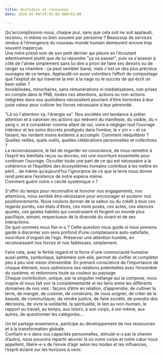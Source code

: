 ```yaml
---
title: Quotidien et renouveau
date: 2020-05-08T18:45:08.000+02:00

---
```

Qu'accomplissons-nous, chaque jour, sans que cela soit ne soit applaudi, reconnu, ni même vu bien souvent par personne ? Beaucoup de services rendus à l'émergence du nouveau monde
humain demeurent encore trop souvent inaperçus.  
Une mère prend soin de son petit dernier qui pleure en l'écoutant attentivement plutôt que de lui répondre "ça va passer", puis va s'asseoir à côté de l'aînée simplement sans lui dire a priori de faire ses devoirs ou de ranger sa chambre : ça peut sembler banal, mais c'est un des plus précieux ouvrages de ce temps. Applaudit-on aussi volontiers l’effort de compostage que l'exploit de qui traverse la mer à la nage ou le succès de qui écrit un best-seller ?  
Invisibilisées, minoritaires, sans rémunérations ni médiatisations, non prises en compte dans le PNB, toutes ces attentions, actions ou non-actions intégrées dans nos quotidiens nécessitent pourtant d'être honorées à leur juste valeur pour cultiver les forces nécessaire à leur pérennité.

"Là où l'attention va, l'énergie va". Nos sociétés ont tendance à prêter attention et à valoriser les actions qui relèvent du manifeste, du visible, du « yang », et à considérer comme allant de soi, voire à négliger tout l’ouvrage intérieur et les soins discrets prodigués dans l’ombre, le « yin » – et ce faisant, les rendent moins évidents à accomplir. Comment rééquilibrer ? Quelles veilles, quels outils, quelles célébrations personnelles et collectives ?  
La reconnaissance, le fait de regarder en conscience, de nous remettre à l’esprit les bienfaits reçus ou donnés, est une nourriture essentielle pour continuer l’ouvrage. Occulter toute une part de ce qui est nécessaire à la cohérence et l’équilibre des écosystèmes humains contribue à les mettre en péril... de même qu’aujourd’hui l’ignorance de ce que la terre nous donne rend précaire l’existence
de notre espèce même.  
Comment guérir notre « cécité systémique » ?

S'offrir du temps pour reconnaître et honorer nos engagements, nos attentions, nous semble être nécessaire pour encourager et soutenir nos positionnements. Nous voulons donner de la valeur ou du crédit à tous ces regards portés, ces états d'êtres, ces mots posés, ces actes, ces silences ajustés, ces gestes habités qui construisent et forgent un monde plus pacifique, aimant, respectueux de la diversité du vivant et de ses interactions.  
De quoi sommes nous fier-e-s ? Cette question nous guide si nous prenons garde à discerner son sens profond d’une complaisance auto-satisfaite, nourriture d'orgueil de l'ego. Préserver une attention humble, en reconnaissant nos forces et nos faiblesses, simplement.

Faire cela, avec le fertile regard et la force d'une communauté humaine aussi petite, symbolique, éphémère soit-elle, permet de vivifier et compléter peu à peu une vision d’ensemble. En prenant conscience de l’importance de chaque élément, nous optimisons ses relations potentielles avec l’ensemble du système, et redonnons toute sa couleur au paysage.  
Chaque contribution, unique, par le singulier mélange qui la compose, nous inspire et nous fait voir la complémentarité et les liens entre les différents domaines de nos vies : façons d’être en relation, d’apprendre, de cultiver la terre, de manger, de cuisiner, de construire, de nous soigner, de créer de la beauté, de communiquer, de rendre justice, de faire société, de prendre des décisions, de vivre la solidarité, la spiritualité, le lien au non-humain, le rapport au travail, au temps, aux loisirs, à son corps, à soi-même, aux autres, de questionner les catégories...

Un tel partage ensemence, participe au développement de nos ressources et à la transformation globale.  
Confiant-e-s dans nos capacités personnelles, stimulé-e-s par le chemin d’autrui, nous pouvons repartir œuvrer là où notre corps et notre cœur nous appellent, libéré-e-s de l’envie d’agir selon les modes et les influences, l’esprit éclairé sur les horizons à venir.